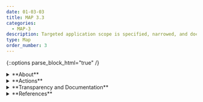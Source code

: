 ```yaml
---
date: 01-03-03
title: MAP 3.3
categories:
  - MAP-3
description: Targeted application scope is specified, narrowed, and documented based on established context and AI system classification.
type: Map
order_number: 3
---
```


{::options parse_block_html="true" /}


<details>
<summary markdown="span">**About**</summary>
<br>
Systems that function in a narrow scope tend to enable better mapping, measurement, and management of risks in the learning or decision-making tasks and the system context. A narrow application scope also helps ease oversight functions and related resources within an organization.

For example, open-ended chatbot systems that interact with the public on the internet have a large number of risks that may be difficult to map, measure, and manage due to the variability from both the decision-making task and the operational context. Instead, a task-specific chatbot that utilizes specific templated responses that follow a defined “user journey” is a scope that can be more easily mapped, measured and managed. 

</details>

<details>
<summary markdown="span">**Actions**</summary>

* Consider narrowing contexts for system deployment, including factors related to:
    * How outcomes may directly or indirectly impact users and stakeholders.
    * Length of time the system is deployed in between re-trainings. 
    * Geographical regions in which the system operates.
* Engage AI actors from legal and procurement functions when specifying target application scope.

</details>

<details>
<summary markdown="span">**Transparency and Documentation**</summary>
<br>
**Organizations can document the following:**
- To what extent has the entity clearly defined technical specifications and requirements for the AI system?
- How do the technical specifications and requirements align with the AI system’s goals and objectives?
- How might you respond to an intelligence consumer asking “How do you know this?”

**AI Transparency Resources:**
- GAO-21-519SP: AI Accountability Framework for Federal Agencies & Other Entities
- Assessment List for Trustworthy AI (ALTAI) - The High-Level Expert Group on AI – 2019

</details>

<details>
<summary markdown="span">**References**</summary>    
<br>
Mark J. Van der Laan and Sherri Rose (2018). Targeted Learning in Data Science. Cham: Springer International Publishing, 2018.

Alice Zheng. 2015. Evaluating Machine Learning Models (2015). O'Reilly. [URL](https://www.oreilly.com/library/view/evaluating-machine-learning/9781492048756/)

Brenda Leong and Patrick Hall (2021). 5 things lawyers should know about artificial intelligence. ABA Journal. [URL](https://www.abajournal.com/columns/article/5-things-lawyers-should-know-about-artificial-intelligence)

UK Centre for Data Ethics and Innovation, “The roadmap to an effective AI assurance ecosystem”. [URL](https://assets.publishing.service.gov.uk/government/uploads/system/uploads/attachment_data/file/1039146/The_roadmap_to_an_effective_AI_assurance_ecosystem.pdf)

</details>
